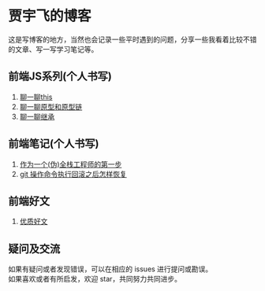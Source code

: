 贾宇飞的博客
==================================
这是写博客的地方，当然也会记录一些平时遇到的问题，分享一些我看着比较不错的文章、写一写学习笔记等。

前端JS系列(个人书写)
-----------------------------------  
  1. [聊一聊this](https://github.com/xaiofei/Blog/issues/1)<br />  
  2. [聊一聊原型和原型链](https://github.com/xaiofei/Blog/issues/3)<br />
  3. [聊一聊继承](https://github.com/xaiofei/Blog/issues/4)<br />
  
前端笔记(个人书写)
-----------------------------------  
  1. [作为一个(伪)全栈工程师的第一步](https://github.com/xaiofei/Blog/issues/2)<br /> 
  2. [git 操作命令执行回滚之后怎样恢复](https://github.com/xaiofei/Blog/issues/5)<br /> 
  
前端好文
-----------------------------------  
  1. [优质好文](https://github.com/xaiofei/Blog/blob/master/process/article.md)<br />   

疑问及交流 
-----------------------------------  
  如果有疑问或者发现错误，可以在相应的 issues 进行提问或勘误。<br />
  如果喜欢或者有所启发，欢迎 star，共同努力共同进步。 <br />      
